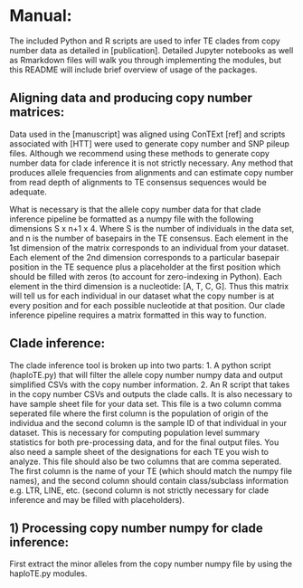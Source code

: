 # Manual:

The included Python and R scripts are used to infer TE clades from copy number data as detailed in [publication]. Detailed Jupyter notebooks as well as Rmarkdown files will walk you through implementing the modules, but this README will include brief overview of usage of the packages. 


## Aligning data and producing copy number matrices:

Data used in the [manuscript] was aligned using ConTExt [ref] and scripts associated with [HTT] were used to generate copy number and SNP pileup files. Although we recommend using these methods to generate copy number data for clade inference it is not strictly necessary. Any method that produces allele frequencies from alignments and can estimate copy number from read depth of alignments to TE consensus sequences would be adequate. 

What is necessary is that the allele copy number data for that clade inference pipeline be formatted as a numpy file with the following dimensions S x n+1 x 4. Where S is the number of individuals in the data set, and n is the number of basepairs in the TE consensus. Each element in the 1st dimension of the matrix corresponds to an individual from your dataset. Each element of the 2nd dimension corresponds to a particular basepair position in the TE sequence plus a placeholder at the first position which should be filled with zeros (to account for zero-indexing in Python). Each element in the third dimension is a nucleotide: [A, T, C, G]. Thus this matrix will tell us for each individual in our dataset what the copy number is at every position and for each possible nucleotide at that position. Our clade inference pipeline requires a matrix formatted in this way to function.

## Clade inference:

The clade inference tool is broken up into two parts: 1. A python script (haploTE.py) that will filter the allele copy number numpy data and output simplified CSVs with the copy number information. 2. An R script that takes in the copy number CSVs and outputs the clade calls. It is also necessary to have sample sheet file for your data set. This file is a two column comma seperated file where the first column is the population of origin of the individua and the second column is the sample ID of that individual in your dataset. This is necessary for computing population level summary statistics for both pre-processing data, and for the final output files. You also need a sample sheet of the designations for each TE you wish to analyze. This file should also be two columns that are comma seperated. The first column is the name of your TE (which should match the numpy file names), and the second column should contain class/subclass information e.g. LTR, LINE, etc. (second column is not strictly necessary for clade inference and may be filled with placeholders). 

## 1) Processing copy number numpy for clade inference:

First extract the minor alleles from the copy number numpy file by using the haploTE.py modules. 

